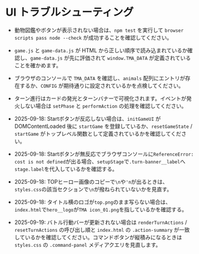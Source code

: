 <!-- Location: docs/ui-troubleshooting.md -->
<!-- Purpose: Document quick checks when the UI fails to render expected sections. -->
<!-- Rationale: Capture regression fixes so future contributors can diagnose missing cards or buttons. -->

# UI トラブルシューティング

- 動物図鑑やボタンが表示されない場合は、`npm test` を実行して `browser scripts pass node --check` が成功することを確認してください。
- `game.js` と `game-data.js` が HTML から正しい順序で読み込まれているか確認し、`game-data.js` が先に評価されて `window.TMA_DATA` が定義されていることを確かめます。
- ブラウザのコンソールで `TMA_DATA` を確認し、`animals` 配列にエントリが存在するか、`CONFIG` が期待通りに設定されているかを点検してください。
- ターン進行はカードの発光とターンバナーで可視化されます。イベントが発火しない場合は `setPhase` と `performAction` の処理を確認してください。


- 2025-09-18: Startボタンが反応しない場合は、``initGameUI`` が DOMContentLoaded 後に ``startGame`` を登録しているか、``resetGameState`` / ``startGame`` がトップレベル関数として定義されているかを確認してください。
- 2025-09-18: Startボタンが無反応でブラウザコンソールに`ReferenceError: cost is not defined`が出る場合、`setupStage`で`.turn-banner__label`へ`stage.label`を代入しているかを確認する。
- 2025-09-18: TOPヒーロー画像のコピーで`\n`や`'n`が出るときは、`styles.css`の該当セクションで`\n`が撥ねられていないかを見直す。
- 2025-09-18: タイトル横のロゴが`top.png`のまま写らない場合は、`index.html`で`hero__logo`が`TMA icon_01.png`を指しているかを確認する。
- 2025-09-19: バトル行動バーが更新されない場合は `renderTurnActions` / `resetTurnActions` の呼び出し順と `index.html` の `.action-summary` が一致しているかを確認してください。コマンドボタンが縦積みになるときは `styles.css` の `.command-panel` メディアクエリを見直します。
